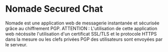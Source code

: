 # Nomade Secured Chat

Nomade est une application web de messagerie instantanée et sécurisée grâce au chiffrement PGP.
ATTENTION : L'utilisation de cette application web nécéssite l'utilisation d'un certificat SSL/TLS et le protocole HTTPS dans la mesure ou les clefs privées PGP des utilisateurs sont envoyées par le serveur.

# 
